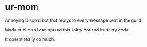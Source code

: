 # ur-mom
Annoying Discord bot that replys to every message sent in the guild. 

Made public so i can spread this shitty bot and its shitty code.

It doesnt really do much. 

